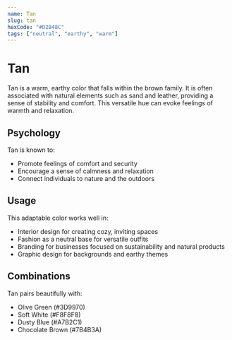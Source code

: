 ```yaml
---
name: Tan
slug: tan
hexCode: "#D2B48C"
tags: ["neutral", "earthy", "warm"]
---
```


# Tan

Tan is a warm, earthy color that falls within the brown family. It is often associated with natural elements such as sand and leather, providing a sense of stability and comfort. This versatile hue can evoke feelings of warmth and relaxation.

## Psychology

Tan is known to:
- Promote feelings of comfort and security
- Encourage a sense of calmness and relaxation
- Connect individuals to nature and the outdoors

## Usage

This adaptable color works well in:
- Interior design for creating cozy, inviting spaces
- Fashion as a neutral base for versatile outfits
- Branding for businesses focused on sustainability and natural products
- Graphic design for backgrounds and earthy themes

## Combinations

Tan pairs beautifully with:
- Olive Green (#3D9970)
- Soft White (#F8F8F8)
- Dusty Blue (#A7B2C1)
- Chocolate Brown (#7B4B3A)